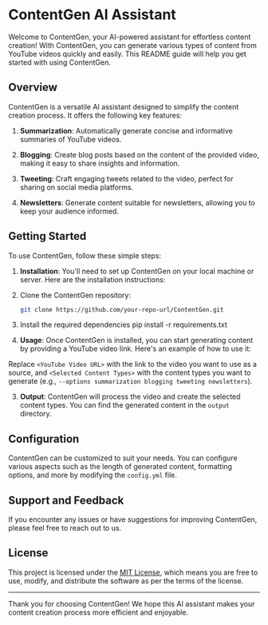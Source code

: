 # ContentGen AI Assistant

Welcome to ContentGen, your AI-powered assistant for effortless content creation! With ContentGen, you can generate various types of content from YouTube videos quickly and easily. This README guide will help you get started with using ContentGen.

## Overview

ContentGen is a versatile AI assistant designed to simplify the content creation process. It offers the following key features:

1. **Summarization**: Automatically generate concise and informative summaries of YouTube videos.

2. **Blogging**: Create blog posts based on the content of the provided video, making it easy to share insights and information.

3. **Tweeting**: Craft engaging tweets related to the video, perfect for sharing on social media platforms.

4. **Newsletters**: Generate content suitable for newsletters, allowing you to keep your audience informed.

## Getting Started

To use ContentGen, follow these simple steps:

1. **Installation**: You'll need to set up ContentGen on your local machine or server. Here are the installation instructions:

1. Clone the ContentGen repository:

   ```bash
   git clone https://github.com/your-repo-url/ContentGen.git
2. Install the required dependencies
    pip install -r requirements.txt

2. **Usage**: Once ContentGen is installed, you can start generating content by providing a YouTube video link. Here's an example of how to use it:


Replace `<YouTube Video URL>` with the link to the video you want to use as a source, and `<Selected Content Types>` with the content types you want to generate (e.g., `--options summarization blogging tweeting newsletters`).

3. **Output**: ContentGen will process the video and create the selected content types. You can find the generated content in the `output` directory.

## Configuration

ContentGen can be customized to suit your needs. You can configure various aspects such as the length of generated content, formatting options, and more by modifying the `config.yml` file.

## Support and Feedback

If you encounter any issues or have suggestions for improving ContentGen, please feel free to reach out to us.


## License

This project is licensed under the [MIT License](LICENSE), which means you are free to use, modify, and distribute the software as per the terms of the license.

---

Thank you for choosing ContentGen! We hope this AI assistant makes your content creation process more efficient and enjoyable.


